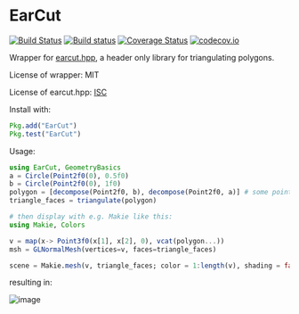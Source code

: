 
# EarCut

[![Build Status](https://travis-ci.org/JuliaGeometry/EarCut.jl.svg?branch=master)](https://travis-ci.org/JuliaGeometry/EarCut.jl)
[![Build status](https://ci.appveyor.com/api/projects/status/po0lqr5sg1wpdedj?svg=true)](https://ci.appveyor.com/project/SimonDanisch/earcut-jl)
[![Coverage Status](https://coveralls.io/repos/JuliaGeometry/EarCut.jl/badge.svg?branch=master&service=github)](https://coveralls.io/github/JuliaGeometry/EarCut.jl?branch=master)
[![codecov.io](http://codecov.io/github/JuliaGeometry/EarCut.jl/coverage.svg?branch=master)](http://codecov.io/github/JuliaGeometry/EarCut.jl?branch=master)

Wrapper for [earcut.hpp](https://github.com/mapbox/earcut.hpp), a header only library for triangulating polygons.

License of wrapper: MIT

License of earcut.hpp: [ISC](https://github.com/JuliaGeometry/EarCut.jl.git/deps/earcut/LICENSE)

Install with:
```Julia
Pkg.add("EarCut")
Pkg.test("EarCut")
```

Usage:
```Julia
using EarCut, GeometryBasics
a = Circle(Point2f0(0), 0.5f0)
b = Circle(Point2f0(0), 1f0)
polygon = [decompose(Point2f0, b), decompose(Point2f0, a)] # some points defining a polygon. Must be a Vector{Vector{Point}}
triangle_faces = triangulate(polygon)

# then display with e.g. Makie like this:
using Makie, Colors

v = map(x-> Point3f0(x[1], x[2], 0), vcat(polygon...))
msh = GLNormalMesh(vertices=v, faces=triangle_faces)

scene = Makie.mesh(v, triangle_faces; color = 1:length(v), shading = false, scale_plot = false, show_axis = false)
```

resulting in:

![image](https://user-images.githubusercontent.com/32143268/79715814-78497d00-82f2-11ea-958c-51b757fad7a0.png)

